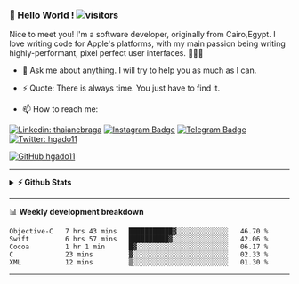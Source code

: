 

### 👋 Hello World !  ![visitors](https://visitor-badge.laobi.icu/badge?page_id=hgado11.hgado11)


Nice to meet you! I'm a software developer, originally from Cairo,Egypt. I love writing code for Apple's platforms, with my main passion being writing highly-performant, pixel perfect user interfaces. 👨🏼‍💻
- 💬 Ask me about anything. I will try to help you as much as I can.
- ⚡ Quote: There is always time. You just have to find it.

- 📫 How to reach me:<p align="left">

[![Linkedin: thaianebraga](https://img.shields.io/badge/-HassanGadou-blue?style=flat-square&logo=Linkedin&logoColor=white&link=https://www.linkedin.com/in/thaianebraga/)](https://www.linkedin.com/in/hassan-gadou-72412b2a/)
[![Instagram Badge](https://img.shields.io/badge/-Instagram-e4405f?style=flat-square&logo=Instagram&logoColor=white)](https://instagram.com/hgado11/)
[![Telegram Badge](https://img.shields.io/badge/-Telegram-0088cc?style=flat-square&logo=Telegram&logoColor=white)](https://t.me/hgado11)
[![Twitter: hgado11](https://img.shields.io/twitter/follow/Hgado11?style=social)](https://twitter.com/hgado11)

[![GitHub hgado11](https://img.shields.io/github/followers/hgado11?label=follow&style=social)](https://github.com/hgado11)

<hr>

 
<details>	
  <summary><b>⚡ Github Stats</b></summary>

<img alt="center" src="https://github-readme-stats.vercel.app/api?username=hgado11&count_private=true&show_icons=true&include_all_commits=true&theme=vue&hide_border=true" />
<img alt="center" src="https://github-readme-stats.vercel.app/api/top-langs/?username=hgado11&theme=vuehide_border=true" />
</details>

<hr>


📊 **Weekly development breakdown**
<!--START_SECTION:waka-->
```text
Objective-C   7 hrs 43 mins   ███████████▓░░░░░░░░░░░░░   46.70 % 
Swift         6 hrs 57 mins   ██████████▓░░░░░░░░░░░░░░   42.06 % 
Cocoa         1 hr 1 min      █▓░░░░░░░░░░░░░░░░░░░░░░░   06.17 % 
C             23 mins         ▓░░░░░░░░░░░░░░░░░░░░░░░░   02.33 % 
XML           12 mins         ▒░░░░░░░░░░░░░░░░░░░░░░░░   01.30 % 
```
<!--END_SECTION:waka-->

<hr>


 

